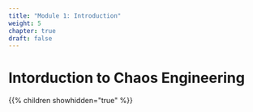 ```yaml
---
title: "Module 1: Introduction"
weight: 5
chapter: true
draft: false
---
```


# Intorduction to Chaos Engineering

{{% children showhidden="true" %}}
